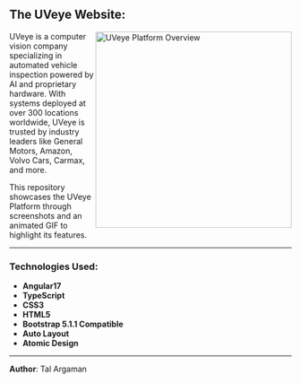 ## The UVeye Website:

<img align="right" src="./platform-overview.gif" alt="UVeye Platform Overview" width="350">

UVeye is a computer vision company specializing in automated vehicle inspection powered by AI and proprietary hardware. 
With systems deployed at over 300 locations worldwide, UVeye is trusted by industry leaders like General Motors, Amazon, Volvo Cars, Carmax, and more.

This repository showcases the UVeye Platform through screenshots and an animated GIF to highlight its features.

---

### Technologies Used:

- **Angular17**
- **TypeScript**
- **CSS3**
- **HTML5**
- **Bootstrap 5.1.1 Compatible**
- **Auto Layout**
- **Atomic Design**

---

**Author**: Tal Argaman
